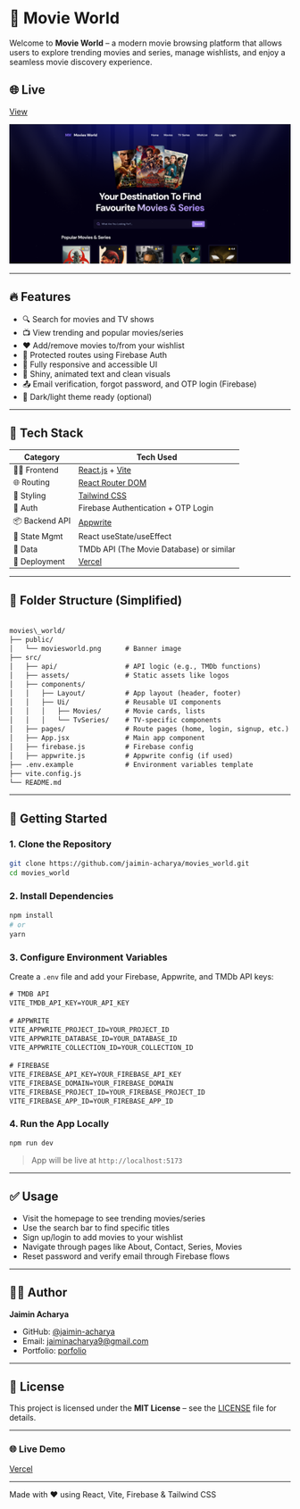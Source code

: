 # 🎥 Movie World

Welcome to **Movie World** – a modern movie browsing platform that allows users to explore trending movies and series, manage wishlists, and enjoy a seamless movie discovery experience.

## 🌐 Live
[View](https://infomoviesworld.vercel.app/)

![Movie World Banner](./public/moviesworld.png)

---

## 🔥 Features

- 🔍 Search for movies and TV shows  
- 📺 View trending and popular movies/series  
- ❤️ Add/remove movies to/from your wishlist  
- 🔐 Protected routes using Firebase Auth  
- 📱 Fully responsive and accessible UI  
- 🎨 Shiny, animated text and clean visuals  
- 📤 Email verification, forgot password, and OTP login (Firebase)  
- 🌙 Dark/light theme ready (optional)

---

## 🧰 Tech Stack

| Category        | Tech Used                                                      |
|----------------|-----------------------------------------------------------------|
| 🧑‍💻 Frontend      | [React.js](https://reactjs.org/) + [Vite](https://vitejs.dev/)|
| 🌐 Routing       | [React Router DOM](https://reactrouter.com/)                  |
| 🎨 Styling       | [Tailwind CSS](https://tailwindcss.com/)                      |
| 🔐 Auth          | Firebase Authentication + OTP Login                           |
| 📦 Backend API   | [Appwrite](https://appwrite.io/)                              |
| 📁 State Mgmt    | React useState/useEffect                                      |
| 🍿 Data          | TMDb API (The Movie Database) or similar                      |
| 🚀 Deployment    | [Vercel](https://vercel.com/)                                 |

---

## 📁 Folder Structure (Simplified)

```

movies\_world/
├── public/
│   └── moviesworld.png      # Banner image
├── src/
│   ├── api/                 # API logic (e.g., TMDb functions)
│   ├── assets/              # Static assets like logos
│   ├── components/
│   │   ├── Layout/          # App layout (header, footer)
│   │   ├── Ui/              # Reusable UI components
│   │   │   ├── Movies/      # Movie cards, lists
│   │   │   └── TvSeries/    # TV-specific components
│   ├── pages/               # Route pages (home, login, signup, etc.)
│   ├── App.jsx              # Main app component
│   ├── firebase.js          # Firebase config
│   ├── appwrite.js          # Appwrite config (if used)
├── .env.example             # Environment variables template
├── vite.config.js
└── README.md

```

---

## 🚀 Getting Started

### 1. Clone the Repository

```bash
git clone https://github.com/jaimin-acharya/movies_world.git
cd movies_world
````

### 2. Install Dependencies

```bash
npm install
# or
yarn
```

### 3. Configure Environment Variables

Create a `.env` file and add your Firebase, Appwrite, and TMDb API keys:

```env
# TMDB API
VITE_TMDB_API_KEY=YOUR_API_KEY

# APPWRITE
VITE_APPWRITE_PROJECT_ID=YOUR_PROJECT_ID
VITE_APPWRITE_DATABASE_ID=YOUR_DATABASE_ID
VITE_APPWRITE_COLLECTION_ID=YOUR_COLLECTION_ID

# FIREBASE
VITE_FIREBASE_API_KEY=YOUR_FIREBASE_API_KEY
VITE_FIREBASE_DOMAIN=YOUR_FIREBASE_DOMAIN
VITE_FIREBASE_PROJECT_ID=YOUR_FIREBASE_PROJECT_ID
VITE_FIREBASE_APP_ID=YOUR_FIREBASE_APP_ID
```

### 4. Run the App Locally

```bash
npm run dev
```

> App will be live at `http://localhost:5173`

---

## ✅ Usage

* Visit the homepage to see trending movies/series
* Use the search bar to find specific titles
* Sign up/login to add movies to your wishlist
* Navigate through pages like About, Contact, Series, Movies
* Reset password and verify email through Firebase flows

---

## 👨‍💻 Author

**Jaimin Acharya**

* GitHub: [@jaimin-acharya](https://github.com/jaimin-acharya)
* Email: jaiminacharya9@gmail.com
* Portfolio: [porfolio](https://jaiminacharya.vercel.app)

---

## 📜 License

This project is licensed under the **MIT License** – see the [LICENSE](./LICENSE) file for details.

---

### 🌐 Live Demo

[Vercel](https://infomoviesworld.vercel.app/)

---

Made with ❤️ using React, Vite, Firebase & Tailwind CSS


